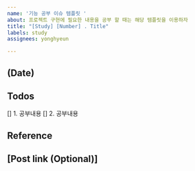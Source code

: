 ```yaml
---
name: '기능 공부 이슈 템플릿 '
about: 프로젝트 구현에 필요한 내용을 공부 할 때는 해당 템플릿을 이용하자
title: "[Study] [Number] . Title"
labels: study
assignees: yonghyeun

---
```


## (Date)
## Todos 
[] 1. 공부내용
[] 2. 공부내용

## Reference

## [Post link (Optional)]
